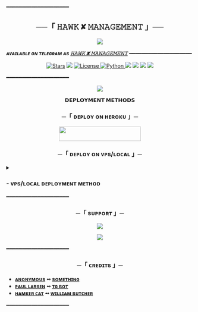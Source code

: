 ━━━━━━━━━━━━━━━━━━━━

<h2 align="center">
    ──「 𝙷𝙰𝚆𝙺 ✘ 𝙼𝙰𝙽𝙰𝙶𝙴𝙼𝙴𝙽𝚃 」──
</h2>

<p align="center">
  <img src="https://graph.org/file/964e102446c9379e42891.jpg">
</p>

_**ᴀᴠᴀɪʟᴀʙʟᴇ ᴏɴ ᴛᴇʟᴇɢʀᴀᴍ ᴀs [𝙷𝙰𝚆𝙺 ✘ 𝙼𝙰𝙽𝙰𝙶𝙴𝙼𝙴𝙽𝚃](https://t.me/HawkManagement_bot)**_
━━━━━━━━━━━━━━━━━━━━

<p align="center">
<a href="https://github.com/AnonymousX1025/FallenRobot/stargazers"><img src="https://img.shields.io/github/stars/AnonymousX1025/FallenRobot?color=black&logo=github&logoColor=black&style=for-the-badge" alt="Stars" /></a>
<a href="https://github.com/AnonymousX1025/FallenRobot/network/members"> <img src="https://img.shields.io/github/forks/AnonymousX1025/FallenRobot?color=black&logo=github&logoColor=black&style=for-the-badge" /></a>
<a href="https://github.com/AnonymousX1025/FallenRobot/blob/master/LICENSE"> <img src="https://img.shields.io/badge/License-MIT-blueviolet?style=for-the-badge" alt="License" /> </a>
<a href="https://www.python.org/"> <img src="https://img.shields.io/badge/Written%20in-Python-skyblue?style=for-the-badge&logo=python" alt="Python" /> </a>
<a href="https://pypi.org/project/Telethon/"> <img src="https://img.shields.io/pypi/v/telethon?color=white&label=telethon&logo=python&logoColor=blue&style=for-the-badge" /></a>
<a href="https://pypi.org/project/Pyrogram/"> <img src="https://img.shields.io/pypi/v/pyrogram?color=white&label=pyrogram&logo=python&logoColor=blue&style=for-the-badge" /></a>
<a href="https://github.com/AnonymousX1025/FallenRobot"> <img src="https://img.shields.io/github/repo-size/AnonymousX1025/FallenRobot?color=skyblue&logo=github&logoColor=blue&style=for-the-badge" /></a>
<a href="https://github.com/AnonymousX1025/FallenRobot/commits/AnonymousX1025"> <img src="https://img.shields.io/github/last-commit/AnonymousX1025/FallenRobot?color=black&logo=github&logoColor=black&style=for-the-badge" /></a>
</p>

━━━━━━━━━━━━━━━━━━━━

<p align="center">
  <img src="https://graph.org/file/964e102446c9379e42891.jpg">
</p>

<p align="center">
<b>𝗗𝗘𝗣𝗟𝗢𝗬𝗠𝗘𝗡𝗧 𝗠𝗘𝗧𝗛𝗢𝗗𝗦</b>
</p>

<h3 align="center">
    ─「 ᴅᴇᴩʟᴏʏ ᴏɴ ʜᴇʀᴏᴋᴜ 」─
</h3>

<p align="center"><a href="https://dashboard.heroku.com/new?template=https://github.com/Redhawk-12/Fallenxhawk"> <img src="https://img.shields.io/badge/Deploy%20On%20Heroku-black?style=for-the-badge&logo=heroku" width="220" height="38.45"/></a></p>


<h3 align="center">
    ─「 ᴅᴇᴩʟᴏʏ ᴏɴ ᴠᴘs/ʟᴏᴄᴀʟ 」─
</h3>

<details>
<summary><h3>
- <b> ᴠᴘs/ʟᴏᴄᴀʟ ᴅᴇᴘʟᴏʏᴍᴇɴᴛ ᴍᴇᴛʜᴏᴅ </b>
</h3></summary>

- Get your [Necessary Variables](https://github.com/AnonymousX1025/FallenRobot/blob/master/FallenRobot/config.py)
- Upgrade and Update by :
`sudo apt-get update && sudo apt-get upgrade -y`
- Install required packages by :
`sudo apt-get install python3-pip -y`
- Install pip by :
`sudo pip3 install -U pip`
- Clone the repository by :
`git clone https://github.com/AnonymousX1025/FallenRobot && cd FallenRobot`
- Install/Upgrade setuptools by :
`pip3 install --upgrade pip setuptools`
- Install requirements by :
`pip3 install -U -r requirements.txt`
- Fill your variables in config by :
`vi FallenRobot/config.py`

Press `I` on the keyboard for editing config

Press `Ctrl+C` when you're done with editing config and `:wq` to save the config
- Install tmux to keep running your bot when you close the terminal by :
`sudo apt install tmux && tmux`
- Finally run the bot by :
`python3 -m FallenRobot`
- For getting out from tmux session

Press `Ctrl+b` and then `d`

<p align="center">
  <img src="https://graph.org/file/4e2bc734e411e2060cb12.png">
</p>

</details>
━━━━━━━━━━━━━━━━━━━━

<h3 align="center">
    ─「 sᴜᴩᴩᴏʀᴛ 」─
</h3>

<p align="center">
<a href="https://telegram.me/Noble_Redhawk"><img src="https://graph.org/file/964e102446c9379e42891.jpg"></a>
</p>
<p align="center">
<a href="https://telegram.me/Noble_Redhawk"><img src="https://graph.org/file/964e102446c9379e42891.jpg"></a>
</p>

━━━━━━━━━━━━━━━━━━━━

<h3 align="center">
    ─「 ᴄʀᴇᴅɪᴛs 」─
</h3>

- <b>[ᴀɴᴏɴʏᴍᴏᴜs](https://github.com/AnonymousX1025)  ➻  [sᴏᴍᴇᴛʜɪɴɢ](https://github.com/AnonymousX1025/FallenRobot) </b>
- <b>[ᴩᴀᴜʟ ʟᴀʀsᴇɴ](https://github.com/PaulSonOfLars)  ➻  [ᴛɢ ʙᴏᴛ](https://github.com/PaulSonOfLars/tgbot) </b>
- <b>[ʜᴀᴍᴋᴇʀ ᴄᴀᴛ](https://github.com/TheHamkerCat)  ➻  [ᴡɪʟʟɪᴀᴍ ʙᴜᴛᴄʜᴇʀ](https://github.com/TheHamkerCat/WilliamButcherBot) </b>


━━━━━━━━━━━━━━━━━━━━
